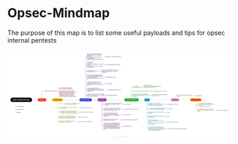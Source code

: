 # Opsec-Mindmap

The purpose of this map is to list some useful payloads and tips for opsec internal pentests

![](Opsec-Internal-Process.png)
